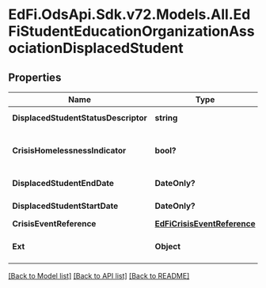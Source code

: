 # EdFi.OdsApi.Sdk.v72.Models.All.EdFiStudentEducationOrganizationAssociationDisplacedStudent

## Properties

Name | Type | Description | Notes
------------ | ------------- | ------------- | -------------
**DisplacedStudentStatusDescriptor** | **string** | Indicates whether a student has been displaced as a result of a crisis event. | 
**CrisisHomelessnessIndicator** | **bool?** | Any student considered homeless (defined by the McKinney-Vento Homeless Education Assistance Act as lacking a fixed, regular, and adequate nighttime residence) as a result of the crisis event. | [optional] 
**DisplacedStudentEndDate** | **DateOnly?** | The date marking the end of the period during which a student is considered displaced due to a crisis event. | [optional] 
**DisplacedStudentStartDate** | **DateOnly?** | The date on which a student is officially identified as displaced due to a crisis event. | [optional] 
**CrisisEventReference** | [**EdFiCrisisEventReference**](EdFiCrisisEventReference.md) |  | 
**Ext** | **Object** | Extensions to the StudentEducationOrganizationAssociationDisplacedStudent entity. | [optional] 

[[Back to Model list]](../README.md#documentation-for-models) [[Back to API list]](../README.md#documentation-for-api-endpoints) [[Back to README]](../README.md)

